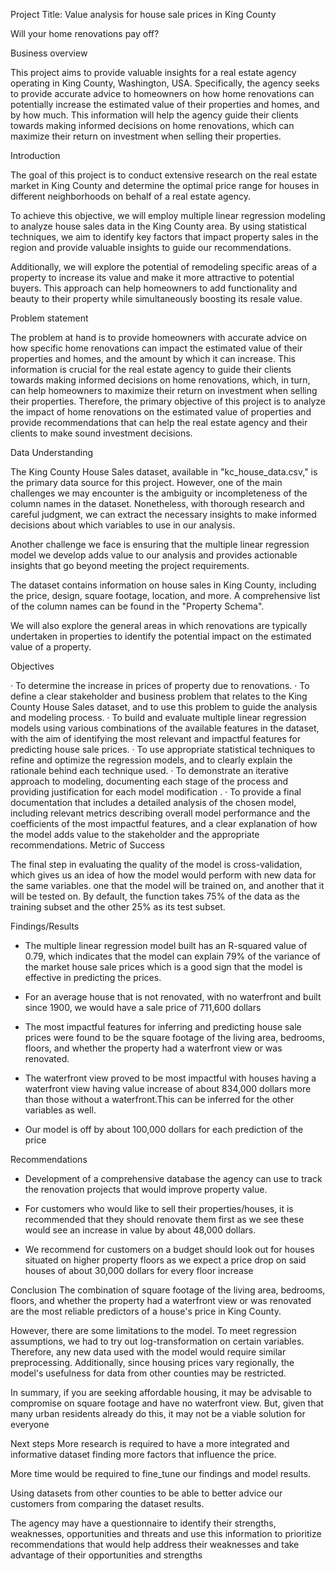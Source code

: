 Project Title: Value analysis for house sale prices in King County
 
Will your home renovations pay off?
 
Business overview
 
This project aims to provide valuable insights for a real estate agency operating in King County, Washington, USA. Specifically, the agency seeks to provide accurate advice to homeowners on how home renovations can potentially increase the estimated value of their properties and homes, and by how much. This information will help the agency guide their clients towards making informed decisions on home renovations, which can maximize their return on investment when selling their properties.
 
Introduction

The goal of this project is to conduct extensive research on the real estate market in King County and determine the optimal price range for houses in different neighborhoods on behalf of a real estate agency.
 
To achieve this objective, we will employ multiple linear regression modeling to analyze house sales data in the King County area. By using statistical techniques, we aim to identify key factors that impact property sales in the region and provide valuable insights to guide our recommendations.
 
Additionally, we will explore the potential of remodeling specific areas of a property to increase its value and make it more attractive to potential buyers. This approach can help homeowners to add functionality and beauty to their property while simultaneously boosting its resale value.
 
Problem statement
 
The problem at hand is to provide homeowners with accurate advice on how specific home renovations can impact the estimated value of their properties and homes, and the amount by which it can increase. This information is crucial for the real estate agency to guide their clients towards making informed decisions on home renovations, which, in turn, can help homeowners to maximize their return on investment when selling their properties. Therefore, the primary objective of this project is to analyze the impact of home renovations on the estimated value of properties and provide recommendations that can help the real estate agency and their clients to make sound investment decisions.
 
Data Understanding
 
The King County House Sales dataset, available in "kc_house_data.csv," is the primary data source for this project. However, one of the main challenges we may encounter is the ambiguity or incompleteness of the column names in the dataset. Nonetheless, with thorough research and careful judgment, we can extract the necessary insights to make informed decisions about which variables to use in our analysis.
 
Another challenge we face is ensuring that the multiple linear regression model we develop adds value to our analysis and provides actionable insights that go beyond meeting the project requirements.
 
The dataset contains information on house sales in King County, including the price, design, square footage, location, and more. A comprehensive list of the column names can be found in the "Property Schema".
 
We will also explore the general areas in which renovations are typically undertaken in properties to identify the potential impact on the estimated value of a property.
 
Objectives
 
·  	To determine the increase in prices of property due to renovations.
·  	To define a clear stakeholder and business problem that relates to the King County House Sales dataset, and to use this problem to guide the analysis and modeling process.
·  	To build and evaluate multiple linear regression models using various combinations of the available features in the dataset, with the aim of identifying the most relevant and impactful features for predicting house sale prices.
·  	To use appropriate statistical techniques to refine and optimize the regression models, and to clearly explain the rationale behind each technique used.
·  	To demonstrate an iterative approach to modeling, documenting each stage of the process and providing justification for each model modification .
·  	To provide a final documentation that includes a detailed analysis of the chosen model, including relevant metrics describing overall model performance and the coefficients of the most impactful features, and a clear explanation of how the model adds value to the stakeholder and the appropriate recommendations.
 Metric of Success 

The final step in evaluating the quality of the model is cross-validation, which gives us an idea of how the model would perform with new data for the same variables.  one that the model will be trained on, and another that it will be tested on. By default, the function takes 75% of the data as the training subset and the other 25% as its test subset.
 
 
Findings/Results
* The multiple linear regression model built has an R-squared value of 0.79, which indicates that the model can explain 79% of the variance of the market house sale prices which is a good sign that the model is effective in predicting the prices.

* For an average house that is not renovated, with no waterfront and built since 1900, we would have a sale price of 711,600 dollars

* The most impactful features for inferring and predicting house sale prices were found to be the square footage of the living area, bedrooms, floors, and whether the property had a waterfront view or was renovated. 
* The waterfront view proved to be most impactful with houses having a waterfront view having value increase of about 834,000 dollars more than those without a waterfront.This can be inferred for the other variables as well.

* Our model is off by about 100,000 dollars for each prediction of the price


 
Recommendations
* Development of a comprehensive database the agency can use to track the renovation projects that would improve property value.

* For customers who would like to sell their properties/houses, it is recommended that they should renovate them first as we see these would see an increase in value by about 48,000 dollars.

* We recommend for customers on a budget should look out for houses situated on higher property floors as we expect a price drop on said houses of about 30,000 dollars for every floor increase

 
Conclusion
The combination of square footage of the living area, bedrooms, floors, and whether the property had a waterfront view or was renovated are the most reliable predictors of a house's price in King County.


However, there are some limitations to the model. To meet regression assumptions, we had to try out log-transformation on certain variables. Therefore, any new data used with the model would require similar preprocessing. Additionally, since housing prices vary regionally, the model's usefulness for data from other counties may be restricted.


In summary, if you are seeking affordable housing, it may be advisable to compromise on square footage and have no waterfront view. But, given that many urban residents already do this, it may not be a viable solution for everyone


Next steps
More research is required to have a more integrated and informative dataset finding more factors that influence the price.


More time would be required to fine_tune our findings and model results.


Using datasets from other counties to be able to better advice our customers from comparing the dataset results.


The agency may have a questionnaire to identify their strengths, weaknesses, opportunities and threats and use this information to prioritize recommendations that would help address their weaknesses and take advantage of their opportunities and strengths



 



